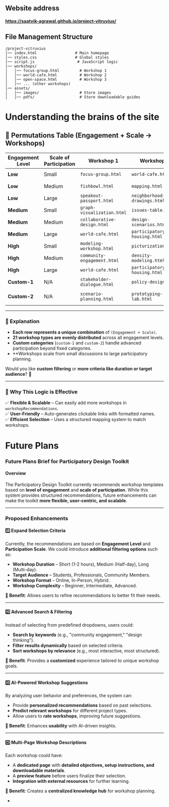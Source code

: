 ## Website address

#### https://saatvik-agrawal.github.io/project-vitruvius/

## File Management Structure

```
/project-vitruvius
│── index.html                 # Main homepage
│── styles.css                 # Global styles
│── script.js                   # JavaScript logic
│── workshops/
│   │── focus-group.html         # Workshop 1
│   │── world-cafe.html          # Workshop 2
│   │── open-space.html          # Workshop 3
│   │── ... (other workshops)
│── assets/
│   │── images/                  # Store images
│   │── pdfs/                    # Store downloadable guides

```
# Understanding the brains of the site

## **📌  Permutations Table (Engagement + Scale → Workshops)**

|**Engagement Level**|**Scale of Participation**|**Workshop 1**|**Workshop 2**|**Workshop 3**|
|---|---|---|---|---|
|**Low**|Small|`focus-group.html`|`world-cafe.html`|`visual-survey.html`|
|**Low**|Medium|`fishbowl.html`|`mapping.html`|`mind-mapping.html`|
|**Low**|Large|`speakout-passport.html`|`neighborhood-drawings.html`|`week-with-camera.html`|
|**Medium**|Small|`graph-visualization.html`|`issues-table.html`|`video-diary.html`|
|**Medium**|Medium|`collaborative-design.html`|`design-scenarios.html`|`sandbox-modeling.html`|
|**Medium**|Large|`world-cafe.html`|`participatory-housing.html`|`open-space.html`|
|**High**|Small|`modeling-workshop.html`|`picturization.html`|`mapping.html`|
|**High**|Medium|`community-engagement.html`|`density-modeling.html`|`speakout-passport.html`|
|**High**|Large|`world-cafe.html`|`participatory-housing.html`|`open-space.html`|
|**Custom-1**|N/A|`stakeholder-dialogue.html`|`policy-design.html`|`interactive-exhibition.html`|
|**Custom-2**|N/A|`scenario-planning.html`|`prototyping-lab.html`|`design-residents-series.html`|

---
### **📌 Explanation**

- **Each row represents a unique combination** of `(Engagement + Scale)`.
- **21 workshop types are evenly distributed** across all engagement levels.
- **Custom categories** (`custom-1` and `custom-2`) handle advanced participation beyond fixed categories.
- **Workshops scale from small discussions to large participatory planning.

Would you like **custom filtering** or **more criteria like duration or target audience**? 🚀

---

### **🎯 Why This Logic is Effective**

✅ **Flexible & Scalable** – Can easily add more workshops in `workshopRecommendations`.  
✅ **User-Friendly** – Auto-generates clickable links with formatted names.  
✅ **Efficient Selection** – Uses a structured mapping system to match workshops.

# Future Plans
### **Future Plans Brief for Participatory Design Toolkit**

#### **Overview**

The Participatory Design Toolkit currently recommends workshop templates based on **level of engagement** and **scale of participation**. While this system provides structured recommendations, future enhancements can make the toolkit **more flexible, user-centric, and scalable**.

---

### **Proposed Enhancements**

#### **1️⃣ Expand Selection Criteria**

Currently, the recommendations are based on **Engagement Level** and **Participation Scale**. We could introduce **additional filtering options** such as:

- **Workshop Duration** – Short (1-2 hours), Medium (Half-day), Long (Multi-day).
- **Target Audience** – Students, Professionals, Community Members.
- **Workshop Format** – Online, In-Person, Hybrid.
- **Workshop Complexity** – Beginner, Intermediate, Advanced.

**📌 Benefit**: Allows users to refine recommendations to better fit their needs.

---

#### **2️⃣ Advanced Search & Filtering**

Instead of selecting from predefined dropdowns, users could:

- **Search by keywords** (e.g., "community engagement," "design thinking").
- **Filter results dynamically** based on selected criteria.
- **Sort workshops by relevance** (e.g., most interactive, most structured).

**📌 Benefit**: Provides a **customized** experience tailored to unique workshop goals.

---

#### **3️⃣ AI-Powered Workshop Suggestions**

By analyzing user behavior and preferences, the system can:

- Provide **personalized recommendations** based on past selections.
- **Predict relevant workshops** for different project types.
- Allow users to **rate workshops**, improving future suggestions.

**📌 Benefit**: Enhances **usability** with AI-driven insights.

---

#### **4️⃣ Multi-Page Workshop Descriptions**

Each workshop could have:

- A **dedicated page** with **detailed objectives, setup instructions, and downloadable materials**.
- A **preview feature** before users finalize their selection.
- **Integration with external resources** for further learning.

**📌 Benefit**: Creates a **centralized knowledge hub** for workshop planning.

-
